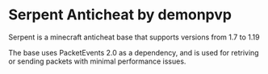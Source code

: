 # Serpent Anticheat by demonpvp

Serpent is a minecraft anticheat base that supports versions from 1.7 to 1.19

The base uses PacketEvents 2.0 as a dependency, and is used for retriving or sending packets with minimal performance issues.
